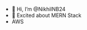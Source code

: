 - 👋 Hi, I’m @NikhilNB24
- 👀 Excited about MERN Stack
- AWS


<!---
NikhilNB24/NikhilNB24 is a ✨ special ✨ repository because its `README.md` (this file) appears on your GitHub profile.
You can click the Preview link to take a look at your changes.
--->

